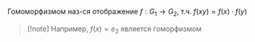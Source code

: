 Гомоморфизмом наз-ся отображение $f: G_{1}\to G_{2}$, т.ч. $f(xy)=f(x)\cdot f(y)$

> [!note] Например, $f(x) = e_{2}$ является гоморфизмом

